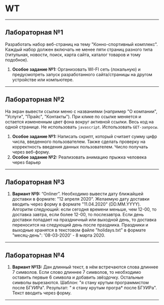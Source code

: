 # WT

***
## Лабораторная №1
Разработать набор веб-страниц на тему "Конно-спортивный комплекс". Каждый набор должен включать не менее пяти страниц разного типа (титульная, новости, поиск, карта сайта, каталог товаров и тому подобное).
1. **Особое задание №1:**
Организовать WI-FI сеть (локальную) и предусмотреть запуск разработанного сайта/страницы на другом устройстве или компьютере.
***


## Лабораторная №2 
На экран вывести ссылки меню с названиями (например  "О компании", "Услуги", "Прайс", "Контакты"). При клике по ссылке меняется и остается измененным цвет фона вокруг активной ссылки. Весь код на одной странице. Не использовать `javascript`. Использовать `GET-запросы`.
1. **Особое задание №1:**
Написать скрипт, который считает сумму цифр числа, введенного пользователем. Также сделать проверку на корректность введения данных пользователем. Число получать через веб-форму.
2. **Особое задание №2:**
Реализовать анимацию прыжка человека через барьер

***
## Лабораторная №3
1. **Вариант №9:** 
“Onliner”. Необходимо вывести дату ближайшей доставки в формате: "12 апреля 2020". Желаемую дату доставки вводить через форму в формате "11.04.2020" (DD.MM.YYYY). Алгоритм следующий: если сегодня времени меньше, чем 12-00, то доставка завтра, если более 12-00, то послезавтра. Если день доставки попадает на праздничный или выходной день, то доставка переносится на следующий день после праздника. Праздники и выходные хранятся в текстовом файле "holidays.txt" в формате "месяц-день": '08-03-2020' - 8 марта 2020. 


***
## Лабораторная №4
1. **Вариант №13:** Дан длинный текст, в нём встречаются слова длиннее 7 символов. Если слово длиннее 7 символов, то необходимо оставить первые 6 символа и добавить звёздочку. Остальные символы вырезаются. Шаблон: "я стану крутым программистом после БГУИРа". Результат: " я
стану крутым програ* после БГУИРа". Текст вводить через форму.


***
